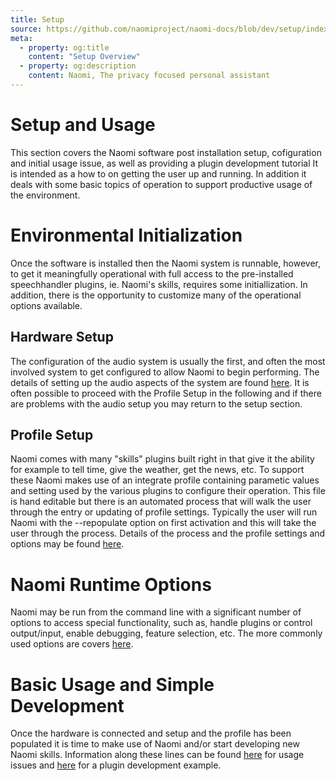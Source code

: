 ```yaml
---
title: Setup
source: https://github.com/naomiproject/naomi-docs/blob/dev/setup/index.md
meta:
  - property: og:title
    content: "Setup Overview"
  - property: og:description
    content: Naomi, The privacy focused personal assistant
---
```


# Setup and Usage

This section covers the Naomi software post installation setup, cofiguration and initial usage
issue, as well as providing a plugin development tutorial It is intended as a how to on getting 
the user up and running. In addition it deals with 
some basic topics of operation to support productive usage of the environment.

# Environmental Initialization

Once the software is installed then the Naomi system is runnable, however, to get it 
meaningfully operational with full access to the pre-installed speechhandler 
plugins, ie. Naomi's skills, requires some initiallization. In addition, there
is the opportunity to customize many of the operational options available.

## Hardware Setup

The configuration of the audio system is usually the first, and often the most 
involved system to get configured to allow Naomi to begin performing. The 
details of setting up the audio aspects of the system are found [here](audio.html). 
It is often possible to proceed with the Profile Setup in the following and if there 
are problems with the audio setup you may return to the setup section.

## Profile Setup

Naomi comes with many "skills" plugins built right in that give it the ability for 
example to tell time, give the weather, get the news, etc. To support these
Naomi makes use of an integrate profile containing parametic values and setting 
used by the various plugins to configure their operation. This file is hand editable
but there is an automated process that will walk the user through the entry or updating of 
profile settings. Typically the user will run Naomi with the --repopulate option on first 
activation and this will take the user through the process. Details of the 
process and the profile settings and options may be found [here](profile.html).

# Naomi Runtime Options

Naomi may be run from the command line with a significant number of options to access
special functionality, such as, handle plugins or control output/input, enable debugging,
feature selection, etc. The more commonly used options are covers [here](options.html).  

# Basic Usage and Simple Development

Once the hardware is connected and setup and the profile has been populated it is time 
to make use of Naomi and/or start developing new Naomi skills. Information along these lines 
can be found [here](usage.html) for usage issues and [here](tutorial.html) for a plugin
development example.

<DocPreviousVersions/>
<EditPageLink/>
